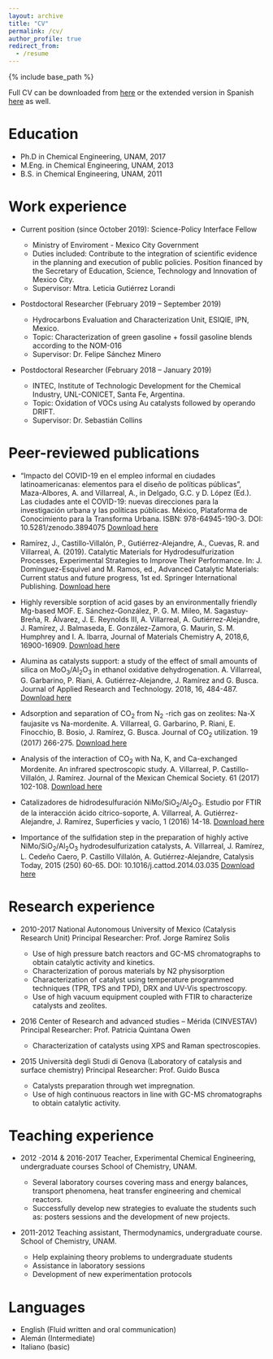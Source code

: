 ```yaml
---
layout: archive
title: "CV"
permalink: /cv/
author_profile: true
redirect_from:
  - /resume
---
```


{% include base_path %}

Full CV can be downloaded from [here](https://github.com/AlineVillarreal/alinevillarreal.github.io/blob/master/files/Aline%20Villarreal%20CV%20-%20MEXUS.pdf) or the extended version in Spanish [here](https://github.com/AlineVillarreal/alinevillarreal.github.io/blob/master/files/Aline%20Villarreal%20CV%20-%20Extenso%20-%20Espa%C3%B1ol.pdf) as well.

Education
======
* Ph.D in Chemical Engineering, UNAM, 2017 
* M.Eng. in Chemical Engineering, UNAM, 2013
* B.S. in Chemical Engineering, UNAM, 2011

Work experience
======
* Current position (since October 2019): Science-Policy Interface Fellow
  * Ministry of Enviroment - Mexico City Government
  * Duties included: Contribute to the integration of scientific evidence in the planning and execution of public policies. Position financed by the Secretary of Education, Science, Technology and Innovation of Mexico City.
  * Supervisor: Mtra. Leticia Gutiérrez Lorandi

* Postdoctoral Researcher (February 2019 – September 2019)
  * Hydrocarbons Evaluation and Characterization Unit, ESIQIE, IPN, Mexico.
  * Topic: Characterization of green gasoline + fossil gasoline blends according to the NOM-016
  * Supervisor: Dr. Felipe Sánchez Minero

* Postdoctoral Researcher (February 2018 – January 2019)
  * INTEC, Institute of Technologic Development for the Chemical Industry, UNL-CONICET, Santa Fe, Argentina.
  * Topic: Oxidation of VOCs using Au catalysts followed by operando DRIFT.
  * Supervisor: Dr. Sebastián Collins
  
Peer-reviewed publications
======
* “Impacto del COVID-19 en el empleo informal en ciudades latinoamericanas: elementos para el diseño de políticas públicas”, Maza-Albores, A. and Villarreal, A., in Delgado, G.C. y D. López (Ed.). Las ciudades ante el COVID-19: nuevas direcciones para la investigación urbana y las políticas públicas. México, Plataforma de Conocimiento para la Transforma Urbana. ISBN: 978-64945-190-3. DOI: 10.5281/zenodo.3894075 [Download here](https://github.com/AlineVillarreal/alinevillarreal.github.io/blob/master/files/Maza_Villarreal(2020).pdf)

* Ramírez, J., Castillo-Villalón, P., Gutiérrez-Alejandre, A., Cuevas, R. and Villarreal, A. (2019). Catalytic Materials for Hydrodesulfurization Processes, Experimental Strategies to Improve Their Performance. In: J. Domínguez-Esquivel and M. Ramos, ed., Advanced Catalytic Materials: Current status and future progress, 1st ed. Springer International Publishing. [Download here](https://github.com/AlineVillarreal/alinevillarreal.github.io/blob/master/files/Portada%20y%20Cap.%20Springer.pdf)

* Highly reversible sorption of acid gases by an environmentally friendly Mg-based MOF. E. Sánchez-González, P. G. M. Mileo, M. Sagastuy-Breña, R. Álvarez, J. E. Reynolds III, A. Villarreal, A. Gutiérrez-Alejandre, J. Ramírez, J. Balmaseda, E. González-Zamora, G. Maurin, S. M. Humphrey and I. A. Ibarra, Journal of Materials Chemistry A, 2018,6, 16900-16909. [Download here](https://github.com/AlineVillarreal/alinevillarreal.github.io/blob/master/files/Journal%20of%20Materials%20Chemistry%20A%20(2018).pdf)

* Alumina as catalysts support: a study of the effect of small amounts of silica on MoO<sub>3</sub>/Al<sub>2</sub>O<sub>3</sub> in ethanol oxidative dehydrogenation. A. Villarreal, G. Garbarino, P. Riani, A. Gutiérrez-Alejandre, J. Ramírez and G. Busca. Journal of Applied Research and Technology. 2018, 16, 484-487. [Download here](https://github.com/AlineVillarreal/alinevillarreal.github.io/blob/master/files/Villarreal%20(2018)%20JART.pdf)

* Adsorption and separation of CO<sub>2</sub> from N<sub>2</sub> -rich gas on zeolites: Na-X faujasite vs Na-mordenite. A. Villarreal, G. Garbarino, P. Riani, E. Finocchio, B. Bosio, J. Ramírez, G. Busca. Journal of CO<sub>2</sub> utilization. 19 (2017) 266-275. [Download here](https://github.com/AlineVillarreal/alinevillarreal.github.io/blob/master/files/Villarreal%20(2017).pdf)

* Analysis of the interaction of CO<sub>2</sub> with Na, K, and Ca-exchanged Mordenite. An infrared spectroscopic study. A. Villarreal, P. Castillo-Villalón, J. Ramírez. Journal of the Mexican Chemical Society. 61 (2017) 102-108. [Download here](https://github.com/AlineVillarreal/alinevillarreal.github.io/blob/master/files/Villarreal%202017%20(2).pdf)

* Catalizadores de hidrodesulfuración NiMo/SiO<sub>2</sub>/Al<sub>2</sub>O<sub>3</sub>. Estudio por FTIR de la interacción ácido cítrico-soporte, A. Villarreal, A. Gutiérrez-Alejandre, J. Ramírez, Superficies y vacío, 1 (2016) 14-18. [Download here](https://github.com/AlineVillarreal/alinevillarreal.github.io/blob/master/files/Villarreal%202016.pdf)

* Importance of the sulfidation step in the preparation of highly active NiMo/SiO<sub>2</sub>/Al<sub>2</sub>O<sub>3</sub> hydrodesulfurization catalysts, A. Villarreal, J. Ramírez, L. Cedeño Caero, P. Castillo Villalón, A. Gutiérrez-Alejandre, Catalysis Today, 2015 (250) 60-65. DOI: 10.1016/j.cattod.2014.03.035 [Download here](https://github.com/AlineVillarreal/alinevillarreal.github.io/blob/master/files/Villarreal%202015.pdf)

Research experience
======

* 2010-2017
National Autonomous University of Mexico (Catalysis Research Unit)
Principal Researcher: Prof. Jorge Ramírez Solis
  * Use of high pressure batch reactors and GC-MS chromatographs to obtain catalytic activity and kinetics.
  * Characterization of porous materials by N2 physisorption
  * Characterization of catalyst using temperature programmed techniques (TPR, TPS and TPD), DRX and UV-Vis spectroscopy.
  * Use of high vacuum equipment coupled with FTIR to characterize catalysts and zeolites.

* 2016
Center of Research and advanced studies – Mérida (CINVESTAV)
Principal Researcher: Prof. Patricia Quintana Owen
  * Characterization of catalysts using XPS and Raman spectroscopies.

* 2015
Università degli Studi di Genova (Laboratory of catalysis and surface chemistry)
Principal Researcher: Prof. Guido Busca
  * Catalysts preparation through wet impregnation.
  * Use of high continuous reactors in line with GC-MS chromatographs to obtain catalytic activity.

Teaching experience
=====
* 2012 -2014 & 2016-2017
Teacher, Experimental Chemical Engineering, undergraduate courses
  School of Chemistry, UNAM.
  * Several laboratory courses covering mass and energy balances, transport phenomena, heat transfer engineering and chemical reactors.
  * Successfully develop new strategies to evaluate the students such as: posters sessions and the development of new projects.

* 2011-2012
Teaching assistant, Thermodynamics, undergraduate course.
 School of Chemistry, UNAM.
  * Help explaining theory problems to undergraduate students
  * Assistance in laboratory sessions
  * Development of new experimentation protocols

Languages
====

* English (Fluid written and oral communication)
* Alemán (Intermediate)
* Italiano (basic)


